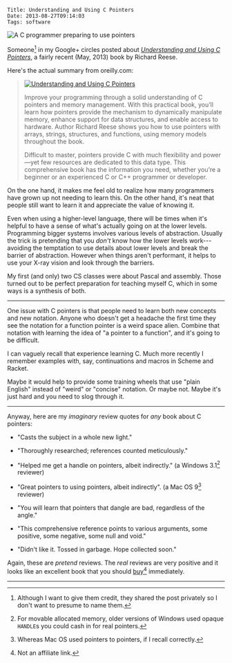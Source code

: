     Title: Understanding and Using C Pointers
    Date: 2013-08-27T09:14:03
    Tags: software

![A C programmer preparing to use pointers](https://upload.wikimedia.org/wikipedia/commons/thumb/b/b7/Aviano_bomb_suit.jpg/220px-Aviano_bomb_suit.jpg)

Someone[^someone] in my Google+ circles posted about
[_Understanding and Using C Pointers_][book], a fairly recent (May,
2013) book by Richard Reese.

<!-- more -->

Here's the actual summary from oreilly.com:

> [![Understanding and Using C Pointers](http://akamaicovers.oreilly.com/images/0636920028000/cat.gif)](http://shop.oreilly.com/product/0636920028000.do)
>
> Improve your programming through a solid understanding of C pointers and memory management. With this practical book, you’ll learn how pointers provide the mechanism to dynamically manipulate memory, enhance support for data structures, and enable access to hardware. Author Richard Reese shows you how to use pointers with arrays, strings, structures, and functions, using memory models throughout the book.
>
> Difficult to master, pointers provide C with much flexibility and power—yet few resources are dedicated to this data type. This comprehensive book has the information you need, whether you’re a beginner or an experienced C or C++ programmer or developer.

On the one hand, it makes me feel old to realize how many programmers
have grown up not needing to learn this. On the other hand, it's neat
that people still want to learn it and appreciate the value of knowing
it.

Even when using a higher-level language, there will be times when it's
helpful to have a sense of what's actually going on at the lower
levels. Programming bigger systems involves various levels of
abstraction. Usually the trick is pretending that you _don't_ know how
the lower levels work---avoiding the temptation to use details about
lower levels and break the barrier of abstraction. However when things
aren't performant, it helps to use your X-ray vision and look through
the barriers.

My first (and only) two CS classes were about Pascal and
assembly. Those turned out to be perfect preparation for teaching
myself C, which in some ways is a synthesis of both.

---

One issue with C pointers is that people need to learn both new
concepts and new notation. Anyone who doesn't get a headache the first
time they see the notation for a function pointer is a weird space
alien. Combine that notation with learning the idea of "a pointer to a
function", and it's going to be difficult.

I can vaguely recall that experience learning C. Much more recently I
remember examples with, say, continuations and macros in Scheme and
Racket.

Maybe it would help to provide some training wheels that use "plain
English" instead of "weird" or "concise" notation. Or maybe not. Maybe
it's just hard and you need to slog through it.

---

Anyway, here are my _imaginary_ review quotes for _any_ book about C
pointers:

- "Casts the subject in a whole new light."

- "Thoroughly researched; references counted meticulously."

- "Helped me get a handle on pointers, albeit indirectly." (a Windows 3.1[^win] reviewer)

- "Great pointers to using pointers, albeit indirectly". (a Mac OS 9[^mac] reviewer)

- "You will learn that pointers that dangle are bad, regardless of the angle."

- "This comprehensive reference points to various arguments, some positive, some negative, some null and void."

- "Didn't like it. Tossed in garbage. Hope collected soon."﻿

Again, these are _pretend_ reviews. The _real_ reviews are very
positive and it looks like an excellent book that you should
[buy][book][^link] immediately.

[book]: http://shop.oreilly.com/product/0636920028000.do

---

[^someone]: Although I want to give them credit, they shared the post privately so I don't want to presume to name them.

[^win]: For movable allocated memory, older versions of Windows used opaque `HANDLE`s you could cash in for real pointers.

[^mac]: Whereas Mac OS used pointers to pointers, if I recall correctly.

[^link]: Not an affiliate link.
